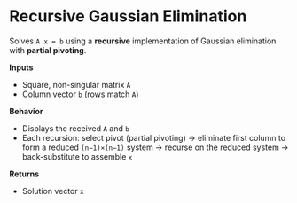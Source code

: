 # Recursive Gaussian Elimination

Solves `A x = b` using a **recursive** implementation of Gaussian elimination with **partial pivoting**.

**Inputs**
- Square, non-singular matrix `A`
- Column vector `b` (rows match `A`)

**Behavior**
- Displays the received `A` and `b`
- Each recursion: select pivot (partial pivoting) → eliminate first column to form a reduced `(n−1)×(n−1)` system → recurse on the reduced system → back-substitute to assemble `x`

**Returns**
- Solution vector `x`
